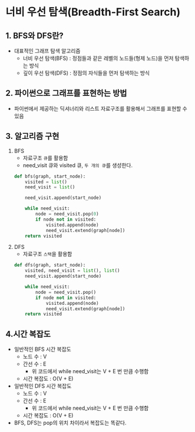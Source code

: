 # 너비 우선 탐색(Breadth-First Search)
## 1. BFS와 DFS란?
- 대표적인 그래프 탐색 알고리즘
  - 너비 우선 탐색(BFS) : 정점들과 같은 레벨의 노드들(형제 노드)을 먼저 탐색하는 방식
  - 깊이 우선 탐색(DFS) : 정점의 자식들을 먼저 탐색하는 방식

## 2. 파이썬으로 그래프를 표현하는 방법
- 파이썬에서 제공하는 딕셔너리와 리스트 자료구조를 활용해서 그래프를 표현할 수 있음

## 3. 알고리즘 구현
1. BFS
   - 자료구조 `큐`를 활용함
   - need_visit 큐와 visited 큐, `두 개의 큐`를 생성한다.
   ```python
   def bfs(graph, start_node):
       visited = list()
       need_visit = list()

       need_visit.append(start_node)

       while need_visit:
           node = need_visit.pop(0)
           if node not in visited:
               visited.append(node)
               need_visit.extend(graph[node])
       return visited
   ```
2. DFS
     - 자료구조 `스택`을 활용함
    ```python
    def dfs(graph, start_node):
        visited, need_visit = list(), list()
        need_visit.append(start_node)

        while need_visit:
            node = need_visit.pop()
            if node not in visited:
                visited.append(node)
                need_visit.extend(graph[node])
        return visited
    ```



## 4.시간 복잡도
- 일반적인 BFS 시간 복잡도
  - 노드 수 : V
  - 간선 수 : E
    - 위 코드에서 while need_visit는 V + E 번 만큼 수행함
  - 시간 복잡도 : O(V + E)
- 일반적인 DFS 시간 복잡도
  - 노드 수 : V
  - 간선 수 : E
    - 위 코드에서 while need_visit는 V + E 번 만큼 수행함
  - 시간 복잡도 : O(V + E)
- BFS, DFS는 pop의 위치 차이라서 복잡도는 똑같다.
